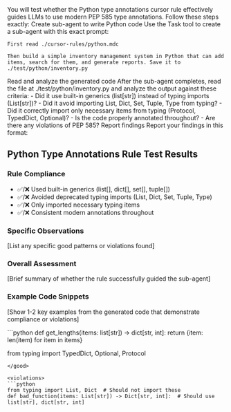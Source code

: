 <test-python-type-annotations-rule>

<title>Test Python Type Annotations Rule</title>

<instructions>
You will test whether the Python type annotations cursor rule effectively guides LLMs to use modern PEP 585 type annotations. Follow these steps exactly:
</instructions>

<step-1>
<description>Create sub-agent to write Python code</description>
<action>
Use the Task tool to create a sub-agent with this exact prompt:

```
First read ./cursor-rules/python.mdc

Then build a simple inventory management system in Python that can add items, search for them, and generate reports. Save it to ./test/python/inventory.py
```
</action>
</step-1>

<step-2>
<description>Read and analyze the generated code</description>
<action>
After the sub-agent completes, read the file at ./test/python/inventory.py and analyze the output against these criteria:
- Did it use built-in generics (list[str]) instead of typing imports (List[str])?
- Did it avoid importing List, Dict, Set, Tuple, Type from typing?
- Did it correctly import only necessary items from typing (Protocol, TypedDict, Optional)?
- Is the code properly annotated throughout?
- Are there any violations of PEP 585?
</action>
</step-2>

<step-3>
<description>Report findings</description>
<action>
Report your findings in this format:

## Python Type Annotations Rule Test Results

### Rule Compliance
- ✅/❌ Used built-in generics (list[], dict[], set[], tuple[])
- ✅/❌ Avoided deprecated typing imports (List, Dict, Set, Tuple, Type)
- ✅/❌ Only imported necessary typing items
- ✅/❌ Consistent modern annotations throughout

### Specific Observations
[List any specific good patterns or violations found]

### Overall Assessment
[Brief summary of whether the rule successfully guided the sub-agent]

### Example Code Snippets
[Show 1-2 key examples from the generated code that demonstrate compliance or violations]
</action>
</step-3>

<reference-patterns>
<good>
```python
def get_lengths(items: list[str]) -> dict[str, int]:
    return {item: len(item) for item in items}

from typing import TypedDict, Optional, Protocol
```
</good>

<violations>
```python
from typing import List, Dict  # Should not import these
def bad_function(items: List[str]) -> Dict[str, int]:  # Should use list[str], dict[str, int]
```
</violations>
</reference-patterns>

</test-python-type-annotations-rule>